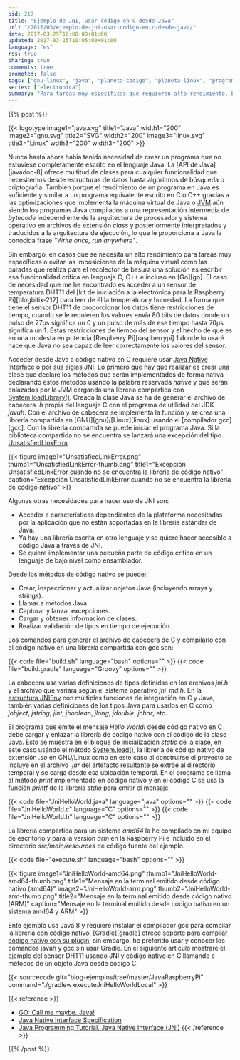 ```yaml
---
pid: 217
title: "Ejemplo de JNI, usar código en C desde Java"
url: "/2017/03/ejemplo-de-jni-usar-codigo-en-c-desde-java/"
date: 2017-03-25T10:00:00+01:00
updated: 2017-03-25T10:05:00+01:00
language: "es"
rss: true
sharing: true
comments: true
promoted: false
tags: ["gnu-linux", "java", "planeta-codigo", "planeta-linux", "programacion"]
series: ["electronica"]
summary: "Para tareas muy específicas que requieran alto rendimiento, baja latencia, tiempo real o haya restricciones de tiempo el lenguaje Java y la JVM pueden mostrar algunas limitaciones obligando a escribir alguna sección crítica de un programa en un lenguaje nativo como C o C++. Para hacer posible la integración entre Java y C existe en Java la API JNI. En este artículo mostraré como realizar un programa Java que emite el mensaje Hola Mundo desde una biblioteca compartida en C y usando JNI."
---
```


{{% post %}}

{{< logotype image1="java.svg" title1="Java" width1="200" image2="gnu.svg" title2="SVG" width2="200" image3="linux.svg" title3="Linux" wdth3="200" width3="200" >}}

Nunca hasta ahora había tenido necesidad de crear un programa que no estuviese completamente escrito en el lenguaje Java. La [API de Java][javadoc-8] ofrece multitud de clases para cualquier funcionalidad que necesitemos desde estructuras de datos hasta algoritmos de búsqueda o criptografía. También porque el rendimiento de un programa en Java es suficiente y similar a un programa equivalente escrito en C o C++ gracias a las optimizaciones que implementa la máquina virtual de Java o <abbr title="Java Virtual Machine">JVM</abbr> aún siendo los programas Java compilados a una representación intermedia de _bytecode_ independiente de la arquitectura de procesador y sistema operativo en archivos de extensión _class_ y posteriormente interpretados y traducidos a la arquitectura de ejecución, lo que le proporciona a Java la conocida frase _"Write once, run anywhere"_.

Sin embargo, en casos que se necesita un alto rendimiento para tareas muy específicas o evitar las imposiciones de la máquina virtual como las paradas que realiza para el recolector de basura una solución es escribir esa funcionalidad crítica en lenguaje C, C++ e incluso en [Go][go]. El caso de necesidad que me he encontrado es acceder a un sensor de temperatura DHT11 del [kit de iniciación a la electrónica para la Raspberry Pi][blogbitix-212] para leer de él la temperatura y humedad. La forma que tiene el sensor DHT11 de proporcionar los datos tiene restricciones de tiempo, cuando se le requieren los valores envía 80 bits de datos donde un pulso de 27μs significa un 0 y un pulso de más de ese tiempo hasta 70μs significa un 1. Estas restricciones de tiempo del sensor y el hecho de que es en una modesta en potencia [Raspberry Pi][raspberrypi] 1 donde lo usaré hace que Java no sea capaz de leer correctamente los valores del sensor.

Acceder desde Java a código nativo en C requiere usar [Java Native Interface o por sus siglas JNI](https://docs.oracle.com/javase/8/docs/technotes/guides/jni/spec/jniTOC.html). Lo primero que hay que realizar es crear una clase que declare los métodos que serán implementados de forma nativa declarando estos métodos usando la palabra reservada _native_ y que serán enlazados por la JVM cargando una librería compartida con [System.loadLibrary()](https://docs.oracle.com/javase/8/docs/api/java/lang/System.html#loadLibrary-java.lang.String-). Creada la clase Java se ha de generar el archivo de cabecera _.h_ propia del lenguaje C con el programa de utilidad del JDK _javah_. Con el archivo de cabecera se implementa la función y se crea una librería compartida en [GNU][gnu]/[Linux][linux] usando el [compilador gcc][gcc]. Con la librería compartida se puede iniciar el programa Java. Si la biblioteca compartida no se encuentra se lanzará una excepción del tipo [UnsatisfiedLinkError](https://docs.oracle.com/javase/8/docs/api/java/lang/UnsatisfiedLinkError.html).

<div class="media">
    {{< figure
        image1="UnsatisfiedLinkError.png" thumb1="UnsatisfiedLinkError-thumb.png" title1="Excepción UnsatisfiedLinkError cuando no se encuentra la librería de código nativo"
        caption="Excepción UnsatisfiedLinkError cuando no se encuentra la librería de código nativo" >}}
</div>

Algunas otras necesidades para hacer uso de JNI son:

* Acceder a características dependientes de la plataforma necesitadas por la aplicación que no están soportadas en la librería estándar de Java.
* Ya hay una librería escrita en otro lenguaje y se quiere hacer accesible a código Java a través de JNI.
* Se quiere implementar una pequeña parte de código crítico en un lenguaje de bajo nivel como ensamblador.

Desde los métodos de código nativo se puede:

* Crear, inspeccionar y actualizar objetos Java (incluyendo arrays y strings).
* Llamar a métodos Java.
* Capturar y lanzar excepciones.
* Cargar y obtener información de clases.
* Realizar validación de tipos en tiempo de ejecución.

Los comandos para generar el archivo de cabecera de C y compilarlo con el código nativo en una librería compartida con gcc son:

{{< code file="build.sh" language="bash" options="" >}}
{{< code file="build.gradle" language="Groovy" options="" >}}

La cabecera usa varias definiciones de tipos definidas en los archivos _jni.h_ y el archivo que variará según el sistema operativo _jni\_md.h_. En la [estructura JNIEnv](http://xdprof.sourceforge.net/doxygen/structJNIEnv__.html) con múltiples funciones de integración en C y Java, también varias definiciones de los tipos Java para usarlos en C como _jobject_, _jstring_, _jint_, _jboolean_, _jlong_, _jdouble_, _jchar_, etc.

El programa que emite el mensaje _Hello World!_ desde código nativo en C debe cargar y enlazar la librería de código nativo con el código de la clase Java. Esto se muestra en el bloque de inicialización _static_ de la clase, en este caso usándo el método [System.load()](https://docs.oracle.com/javase/8/docs/api/java/lang/System.html#load-java.lang.String-), la librería de código nativo de extensión _.so_ en GNU/Linux como en este caso al construirse el proyecto se incluye en el archivo _.jar_ del artefacto resultante se extráe al directorio temporal y se carga desde esa ubicación temporal. En el programa se llama al método _print_ implementado en código nativo y en el código C se usa la función _printf_ de la librería _stdio_ para emitir el mensaje:

{{< code file="JniHelloWorld.java" language="java" options="" >}}
{{< code file="JniHelloWorld.c" language="C" options="" >}}
{{< code file="JniHelloWorld.h" language="C" options="" >}}

La librería compartida para un sistema _amd64_ la he compilado en mi equipo de escritorio y para la versión _arm_ en la Raspberry Pi e incluido en el directorio _src/main/resources_ de código fuente del ejemplo.

{{< code file="execute.sh" language="bash" options="" >}}

<div class="media">
    {{< figure
        image1="JniHelloWorld-amd64.png" thumb1="JniHelloWorld-amd64-thumb.png" title1="Mensaje en la terminal emitido desde código nativo (amd64)"
        image2="JniHelloWorld-arm.png" thumb2="JniHelloWorld-arm-thumb.png" title2="Mensaje en la terminal emitido desde código nativo (ARM)"
        caption="Mensaje en la terminal emitido desde código nativo en un sistema amd64 y ARM" >}}
</div>

Ente ejemplo usa Java 8 y requiere instalar el compilador gcc para compilar la librería con código nativo. [Gradle][gradle] ofrece soporte para [compilar código nativo con su plugin](https://docs.gradle.org/3.4.1/userguide/native_software.html), sin embargo, he preferido usar y conocer los comandos javah y gcc sin usar Gradle. En el siguiente artículo mostraré el ejemplo del sensor DHT11 usando JNI y código nativo en C llamando a métodos de un objeto Java desde código C.

{{< sourcecode git="blog-ejemplos/tree/master/JavaRaspberryPi" command="./gradlew executeJniHelloWorldLocal" >}}

{{< reference >}}
* [GO: Call me maybe, Java!](https://blog.dogan.io/2015/08/15/java-jni-jnr-go/)
* [Java Native Interface Specification](https://docs.oracle.com/javase/8/docs/technotes/guides/jni/spec/jniTOC.html)
* [Java Programming Tutorial, Java Native Interface (JNI)](http://www3.ntu.edu.sg/home/ehchua/programming/java/JavaNativeInterface.html)
{{< /reference >}}

{{% /post %}}
